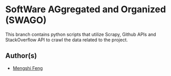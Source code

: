 # SoftWare AGgregated and Organized (SWAGO)
This branch contains python scripts that utilize Scrapy, Github APIs and StackOverflow API to crawl the data related to the project.

## Author(s)
* [Mengshi Feng](https://github.com/MSFeng)
